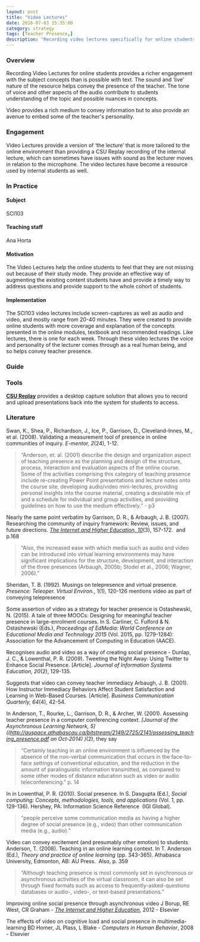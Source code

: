 ```yaml
---
layout: post
title: "Video Lectures"
date: 2016-07-03 15:35:00
category: strategy
tags: [Teacher Presence,] 
description: "Recording video lectures specifically for online students"
---
```


### Overview

Recording Video Lectures for online students provides a richer engagement with the subject concepts than is possible with text. The sound and  ‘live’ nature of the resource helps convey the presence of the teacher. The tone of voice and other aspects of the audio contribute to students understanding of the topic and possible nuances in concepts. 

Video provides a rich medium to convey information but to also provide an avenue to embed some of the teacher's personality. 

### Engagement

Video Lectures provide a version of ‘the lecture’ that is more tailored to the online environment than providing a CSU Replay recording of the internal lecture, which can sometimes have issues with sound as the lecturer moves in relation to the microphone. The video lectures have become a resource used by internal students as well. 

### In Practice

#### Subject
SCI103

#### Teaching staff 
Ana Horta 

#### Motivation

The Video Lectures help the online students to feel that they are not missing out because of their study mode. They provide an effective way of augmenting the existing content students have and provide a timely way to address questions and provide support to the whole cohort of students. 

#### Implementation

The SCI103 video lectures include screen-captures as well as audio and video, and mostly range from 20-40 minutes. They were created to provide online  students with more coverage and explanation of the concepts presented in the online modules, textbook and recommended readings. Like lectures, there is one for each week. Through these video lectures the voice and personality of the lecturer comes through as a real human being, and so helps convey teacher presence. 

### Guide

### Tools

**[CSU Replay](https://www.csu.edu.au/division/dit/staff/training/self-help/teaching-technology-and-support)** provides a desktop capture solution that allows you to record and upload presentations back into the system for students to access. 

### Literature

Swan, K., Shea, P., Richardson, J., Ice, P., Garrison, D., Cleveland-Innes, M., et al. (2008). Validating a measurement tool of presence in online communities of inquiry. *E-mentor, 2*(24), 1-12. 

> “Anderson, et. al. (2001) describe the design and organization aspect of teaching presence as the planning and design of the structure, process, interaction and evaluation aspects of the online course. Some of the activities comprising this category of teaching presence include re-creating Power Point presentations and lecture notes onto the course site, developing audio/video mini-lectures, providing personal insights into the course material, creating a desirable mix of and a schedule for individual and group activities, and providing guidelines on how to use the medium effectively.” - p3
 
Nearly the same point verbatim by Garrison, D. R., & Arbaugh, J. B. (2007). Researching the community of inquiry framework: Review, issues, and future directions. *[The Internet and Higher Education, 10](http://dx.doi.org/10.1016/j.iheduc.2007.04.001)*(3), 157-172.  and  p.168 

>“Also, the increased ease with which media such as audio and video can be introduced into virtual learning environments may have significant implications for the structure, development, and interaction of the three presences (Arbaugh, 2005b; Stodel et al., 2006; Wagner, 2006).”

Sheridan, T. B. (1992). Musings on telepresence and virtual presence. *Presence: Teleoper. Virtual Environ.*, 1(1), 120-126 mentions video as part of conveying telepresence

Some assertion of video as a strategy for teacher presence is Ostashewski, N. (2015). A tale of three MOOCs: Designing for meaningful teacher presence in large-enrolment courses. In S. Carliner, C. Fulford & N. Ostashewski (Eds.), *Proceedings of EdMedia: World Conference on Educational Media and Technology 2015* (Vol. 2015, pp. 1279-1284): Association for the Advancement of Computing in Education (AACE).

Recognises audio and video as a way of creating social presence - Dunlap, J. C., & Lowenthal, P. R. (2009). Tweeting the Night Away: Using Twitter to Enhance Social Presence. [Article]. *Journal of Information Systems Education, 20*(2), 129-135. 

Suggests that video can convey teacher immediacy Arbaugh, J. B. (2001). How Instructor Immediacy Behaviors Affect Student Satisfaction and Learning in Web-Based Courses. [Article]. *Business Communication Quarterly, 64*(4), 42-54.

In Anderson, T., Rourke, L., Garrison, D. R., & Archer, W. (2001). Assessing teacher presence in a computer conferencing context. *[Journal of the Asynchronous Learning Network, 5]((http://auspace.athabascau.ca/bitstream/2149/2725/2141/assessing_teaching_presence.pdf on Oct-2014) )*(2), they say

>“Certainly teaching in an online environment is influenced by the absence of the non-verbal communication that occurs in the face-to-face settings of conventional education, and the reduction in the amount of paralinguistic information transmitted, as compared to some other modes of distance education such as video or audio teleconferencing.” p. 14 

In in Lowenthal, P. R. (2010). Social presence. In S. Dasgupta (Ed.), *Social computing: Concepts, methodologies, tools, and applications* (Vol. 1, pp. 129-136). Hershey, PA: Information Science Reference  (IGI Global).

>“people perceive some communication media as having a higher degree of social presence (e.g., video) than other communication media (e.g., audio).” 

Video can convey excitement (and presumably other emotion) to students Anderson, T. (2008). Teaching in an online learning context. In T. Anderson (Ed.), *Theory and practice of online learning* (pp. 343-365). Athabasca University, Edmonton, AB: AU Press.  Also, p. 359 

>“Although teaching presence is most commonly set in synchronous or asynchronous activities of the virtual classroom, it can also be set through fixed formats such as access to frequently-asked-questions databases or audio-, video-, or text-based presentations.”

Improving online social presence through asynchronous video J Borup, RE West, CR Graham - *[The Internet and Higher Education](http://www.sciencedirect.com/science/article/pii/S109675161100073X)*, 2012 - Elsevier

The effects of video on cognitive load and social presence in multimedia-learning BD Homer, JL Plass, L Blake - *Computers in Human Behavior*, 2008 - Elsevier



